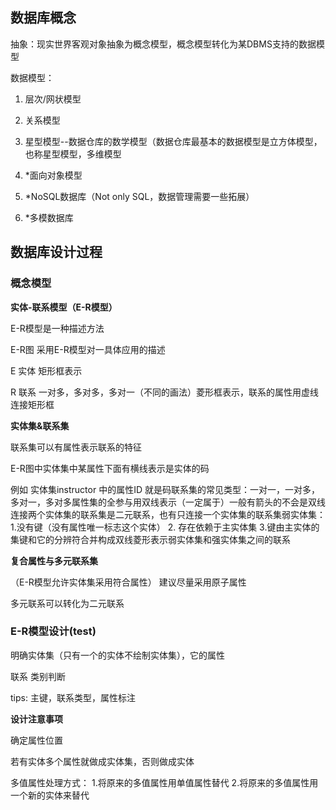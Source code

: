 ## 数据库概念

抽象：现实世界客观对象抽象为概念模型，概念模型转化为某DBMS支持的数据模型

数据模型：

1. 层次/网状模型

2. 关系模型

3. 星型模型--数据仓库的数学模型（数据仓库最基本的数据模型是立方体模型，也称星型模型，多维模型

4. *面向对象模型

5. *NoSQL数据库（Not only SQL，数据管理需要一些拓展）

6. *多模数据库

   

## 数据库设计过程﻿

### 概念模型

**实体-联系模型（E-R模型）**

E-R模型是一种描述方法

E-R图 采用E-R模型对一具体应用的描述

E 实体 矩形框表示

R 联系 一对多，多对多，多对一（不同的画法）菱形框表示，联系的属性用虚线连接矩形框

**实体集&联系集**

联系集可以有属性表示联系的特征

E-R图中实体集中某属性下面有横线表示是实体的码

﻿例如 实体集instructor 中的属性ID 就是码联系集的常见类型：一对一，一对多，多对一，多对多属性集的全参与用双线表示（一定属于）一般有箭头的不会是双线连接两个实体集的联系集是二元联系，也有只连接一个实体集的联系集弱实体集：1.没有键（没有属性唯一标志这个实体） 2. 存在依赖于主实体集 3.键由主实体的集键和它的分辨符合并构成双线菱形表示弱实体集和强实体集之间的联系

**复合属性与多元联系集**

（E-R模型允许实体集采用符合属性） 建议尽量采用原子属性

多元联系可以转化为二元联系

### E-R模型设计(test)

明确实体集（只有一个的实体不绘制实体集），它的属性

联系 类别判断

tips: 主键，联系类型，属性标注

**设计注意事项**

确定属性位置

若有实体多个属性就做成实体集，否则做成实体

多值属性处理方式： 1.将原来的多值属性用单值属性替代 2.将原来的多值属性用一个新的实体来替代

